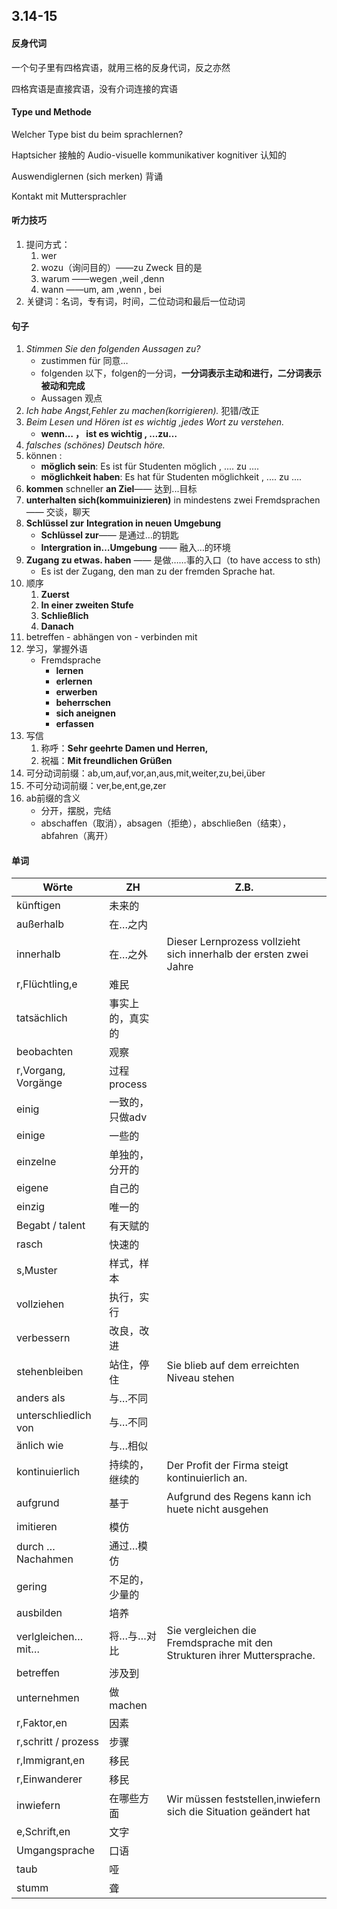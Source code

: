 ## 3.14-15

#### 反身代词

一个句子里有四格宾语，就用三格的反身代词，反之亦然

四格宾语是直接宾语，没有介词连接的宾语

#### Type und Methode

Welcher Type bist du beim sprachlernen?

Haptsicher 接触的	Audio-visuelle	kommunikativer	kognitiver 认知的

Auswendiglernen (sich merken) 背诵

Kontakt mit Muttersprachler

#### 听力技巧

1. 提问方式：
   1. wer
   2. wozu（询问目的）——zu Zweck 目的是
   3. warum ——wegen ,weil ,denn
   4. wann ——um, am ,wenn , bei
2. 关键词：名词，专有词，时间，二位动词和最后一位动词

#### 句子

1. *Stimmen Sie den folgenden Aussagen zu?*
   * zustimmen für 同意…
   * folgenden 以下，folgen的一分词，**一分词表示主动和进行，二分词表示被动和完成**
   * Aussagen 观点
2. *Ich habe Angst,Fehler zu machen(korrigieren).*  犯错/改正
3. *Beim Lesen und Hören ist es wichtig ,jedes Wort zu verstehen.*
   * **wenn… ， ist es wichtig , …zu…**
4. *falsches (schönes) Deutsch höre.*     
5. können : 
   * **möglich sein**: Es ist für Studenten möglich , .... zu ....
   * **möglichkeit haben**: Es hat für Studenten möglichkeit , .... zu ....
6. **kommen** schneller **an Ziel**—— 达到...目标
7. **unterhalten sich(kommuinizieren)** in mindestens zwei Fremdsprachen —— 交谈，聊天
8. **Schlüssel zur** **Integration in neuen Umgebung**
   * **Schlüssel zur**—— 是通过…的钥匙
   * **Intergration in…Umgebung** —— 融入…的环境
9. **Zugang zu etwas. haben**  —— 是做……事的入口（to have access to sth)
   * Es ist der Zugang, den man zu der fremden Sprache hat.
10. 顺序
    1. **Zuerst**
    2. **In einer zweiten Stufe**
    3. **Schließlich**
    4. **Danach**
11. betreffen - abhängen von - verbinden mit 
12. 学习，掌握外语
    * Fremdsprache
      * **lernen**
      * **erlernen**
      * **erwerben**
      * **beherrschen**
      * **sich aneignen**
      * **erfassen**
13. 写信
    1. 称呼：**Sehr geehrte Damen und Herren,**
    2. 祝福：**Mit freundlichen Grüßen**
14. 可分动词前缀：ab,um,auf,vor,an,aus,mit,weiter,zu,bei,über
15. 不可分动词前缀：ver,be,ent,ge,zer
16. ab前缀的含义
    * 分开，摆脱，完结
    * abschaffen（取消），absagen（拒绝），abschließen（结束），abfahren（离开）





#### 单词

| Wörte                | ZH               | Z.B.                                                         |
| -------------------- | ---------------- | ------------------------------------------------------------ |
| künftigen            | 未来的           |                                                              |
| außerhalb            | 在…之内          |                                                              |
| innerhalb            | 在…之外          | Dieser Lernprozess vollzieht sich innerhalb der ersten zwei Jahre |
| r,Flüchtling,e       | 难民             |                                                              |
| tatsächlich          | 事实上的，真实的 |                                                              |
| beobachten           | 观察             |                                                              |
| r,Vorgang, Vorgänge  | 过程process      |                                                              |
| einig                | 一致的，只做adv  |                                                              |
| einige               | 一些的           |                                                              |
| einzelne             | 单独的，分开的   |                                                              |
| eigene               | 自己的           |                                                              |
| einzig               | 唯一的           |                                                              |
| Begabt / talent      | 有天赋的         |                                                              |
| rasch                | 快速的           |                                                              |
| s,Muster             | 样式，样本       |                                                              |
| vollziehen           | 执行，实行       |                                                              |
| verbessern           | 改良，改进       |                                                              |
| stehenbleiben        | 站住，停住       | Sie blieb auf dem erreichten Niveau stehen                   |
| anders als           | 与…不同          |                                                              |
| unterschliedlich von | 与…不同          |                                                              |
| änlich wie           | 与…相似          |                                                              |
| kontinuierlich       | 持续的，继续的   | Der Profit der Firma steigt kontinuierlich an.               |
| aufgrund             | 基于             | Aufgrund des Regens kann ich huete nicht ausgehen            |
| imitieren            | 模仿             |                                                              |
| durch …Nachahmen     | 通过…模仿        |                                                              |
| gering               | 不足的，少量的   |                                                              |
| ausbilden            | 培养             |                                                              |
| verlgleichen… mit…   | 将…与…对比       | Sie vergleichen die Fremdsprache mit den Strukturen ihrer Muttersprache. |
| betreffen            | 涉及到           |                                                              |
| unternehmen          | 做machen         |                                                              |
| r,Faktor,en          | 因素             |                                                              |
| r,schritt / prozess | 步骤             |                                                              |
| r,Immigrant,en       | 移民             |                                                              |
| r,Einwanderer        | 移民             |                                                              |
| inwiefern            | 在哪些方面       | Wir müssen feststellen,inwiefern sich die Situation geändert hat |
| e,Schrift,en         | 文字             |                                                              |
| Umgangsprache        | 口语             |                                                              |
| taub                 | 哑               |                                                              |
| stumm                | 聋          |     |